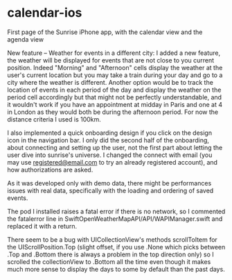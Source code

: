 # calendar-ios
First page of the Sunrise iPhone app, with the calendar view and the agenda view

New feature – Weather for events in a different city:
I added a new feature, the weather will be displayed for events that are not close to you current position.
Indeed "Morning" and "Afternoon" cells display the weather at the user's current location but you may take a train during your day and go to a city where the weather is different.
Another option would be to track the location of events in each period of the day and display the weather on the period cell accordingly but that might not be perfectly understandable, and it wouldn't work if you have an appointment at midday in Paris and one at 4 in London as they would both be during the afternoon period.
For now the distance criteria I used is 100km.

I also implemented a quick onboarding design if you click on the design icon in the navigation bar.
I only did the second half of the onboarding, about connecting and setting up the user, not the first part about letting the user dive into sunrise's universe.
I changed the connect with email (you may use registered@email.com to try an already registered account), and how authorizations are asked.

As it was developed only with demo data, there might be performances issues with real data, specifically with the loading and ordering of saved events.

The pod I installed raises a fatal error if there is no network, so I commented the fatalerror line in SwiftOpenWeatherMapAPI/API/WAPIManager.swift and replaced it with a return.

There seem to be a bug with UICollectionView's methods scrollToItem for the UIScrollPosition.Top (slight offset, if you use .None which picks between .Top and .Bottom there is always a problem in the top direction only) so I scrolled the collectionView to .Bottom all the time even though it makes much more sense to display the days to some by default than the past days.
